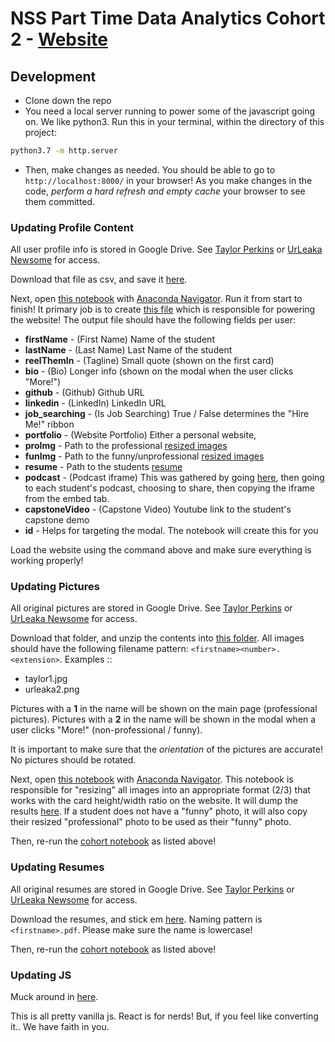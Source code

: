 # NSS Part Time Data Analytics Cohort 2 - [Website](https://NSS-Data-Analytics-Cohort-2.github.io)

## Development

* Clone down the repo
* You need a local server running to power some of the javascript going on.
We like python3. 
Run this in your terminal, within the directory of this project:
```bash
python3.7 -m http.server
``` 
* Then, make changes as needed. 
You should be able to go to `http://localhost:8000/` in your browser!
As you make changes in the code, _perform a hard refresh and empty cache_ your browser to see them committed.

### Updating Profile Content
All user profile info is stored in Google Drive.
See [Taylor Perkins](https://github.com/taylorperkins) or [UrLeaka Newsome](https://github.com/unewsome) for access.

Download that file as csv, and save it [here](data/Website%20-%20Website.csv).

Next, open [this notebook](utilities/Make%20JSONs.ipynb) with [Anaconda Navigator](https://www.anaconda.com/products/individual).
Run it from start to finish!
It primary job is to create [this file](data/cohort.json) which is responsible for powering the website!
The output file should have the following fields per user: 
* **firstName** - (First Name) Name of the student
* **lastName** - (Last Name) Last Name of the student
* **reelThemIn** - (Tagline) Small quote (shown on the first card)
* **bio** - (Bio) Longer info (shown on the modal when the user clicks "More!")
* **github** - (Github) Github URL
* **linkedin** - (LinkedIn) LinkedIn URL
* **job_searching** - (Is Job Searching) True / False determines the "Hire Me!" ribbon
* **portfolio** - (Website Portfolio) Either a personal website, 
* **proImg** - Path to the professional [resized images](assets/img/resized) 
* **funImg** - Path to the funny/unprofessional [resized images](assets/img/resized)
* **resume** - Path to the students [resume](assets/resume)
* **podcast** - (Podcast iframe) This was gathered by going [here](https://soundcloud.com/nashville-software-school/sets/part-time-data-analytics-cohort-2), then going to each student's podcast, choosing to share, then copying the iframe from the embed tab.
* **capstoneVideo** - (Capstone Video) Youtube link to the student's capstone demo
* **id** - Helps for targeting the modal. The notebook will create this for you

Load the website using the command above and make sure everything is working properly!

### Updating Pictures
All original pictures are stored in Google Drive.
See [Taylor Perkins](https://github.com/taylorperkins) or [UrLeaka Newsome](https://github.com/unewsome) for access.

Download that folder, and unzip the contents into [this folder](assets/img/original). 
All images should have the following filename pattern: `<firstname><number>.<extension>`.
Examples ::

* taylor1.jpg
* urleaka2.png

Pictures with a **1** in the name will be shown on the main page (professional pictures).
Pictures with a **2** in the name will be shown in the modal when a user clicks "More!" (non-professional / funny).

It is important to make sure that the _orientation_ of the pictures are accurate! 
No pictures should be rotated.

Next, open [this notebook](utilities/Resizing%20Images.ipynb) with [Anaconda Navigator](https://www.anaconda.com/products/individual). 
This notebook is responsible for "resizing" all images into an appropriate format (2/3) that works with the card height/width ratio on the website.
It will dump the results [here](assets/img/resized).
If a student does not have a "funny" photo, it will also copy their resized "professional" photo to be used as their "funny" photo.

Then, re-run the [cohort notebook](utilities/Make%20JSONs.ipynb) as listed above!

### Updating Resumes
All original resumes are stored in Google Drive.
See [Taylor Perkins](https://github.com/taylorperkins) or [UrLeaka Newsome](https://github.com/unewsome) for access.

Download the resumes, and stick em [here](assets/resume).
Naming pattern is `<firstname>.pdf`.
Please make sure the name is lowercase!

Then, re-run the [cohort notebook](utilities/Make%20JSONs.ipynb) as listed above!

### Updating JS
Muck around in [here](scripts/main.js).

This is all pretty vanilla js. 
React is  for nerds!
But, if you feel like converting it..
We have faith in you.
